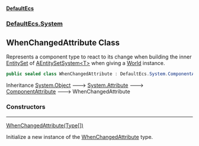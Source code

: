 #### [DefaultEcs](DefaultEcs.md 'DefaultEcs')
### [DefaultEcs.System](DefaultEcs.md#DefaultEcs_System 'DefaultEcs.System')
## WhenChangedAttribute Class
Represents a component type to react to its change when building the inner [EntitySet](EntitySet.md 'DefaultEcs.EntitySet') of [AEntitySetSystem&lt;T&gt;](AEntitySetSystem_T_.md 'DefaultEcs.System.AEntitySetSystem&lt;T&gt;') when giving a [World](World.md 'DefaultEcs.World') instance.  
```csharp
public sealed class WhenChangedAttribute : DefaultEcs.System.ComponentAttribute
```

Inheritance [System.Object](https://docs.microsoft.com/en-us/dotnet/api/System.Object 'System.Object') &#129106; [System.Attribute](https://docs.microsoft.com/en-us/dotnet/api/System.Attribute 'System.Attribute') &#129106; [ComponentAttribute](ComponentAttribute.md 'DefaultEcs.System.ComponentAttribute') &#129106; WhenChangedAttribute  
### Constructors

***
[WhenChangedAttribute(Type[])](WhenChangedAttribute_WhenChangedAttribute(Type__).md 'DefaultEcs.System.WhenChangedAttribute.WhenChangedAttribute(System.Type[])')

Initialize a new instance of the [WhenChangedAttribute](WhenChangedAttribute.md 'DefaultEcs.System.WhenChangedAttribute') type.  
